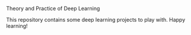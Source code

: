 Theory and Practice of Deep Learning

This repository contains some deep learning projects to play with. Happy learning!

